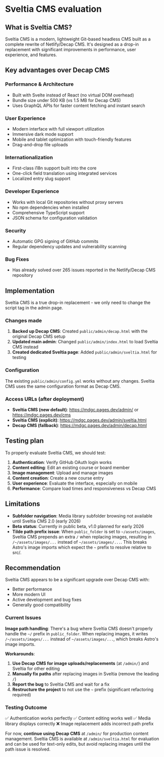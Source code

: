 # Sveltia CMS evaluation

## What is Sveltia CMS?

Sveltia CMS is a modern, lightweight Git-based headless CMS built as a complete rewrite of Netlify/Decap CMS. It's designed as a drop-in replacement with significant improvements in performance, user experience, and features.

## Key advantages over Decap CMS

### Performance & Architecture
- Built with Svelte instead of React (no virtual DOM overhead)
- Bundle size under 500 KB (vs 1.5 MB for Decap CMS)
- Uses GraphQL APIs for faster content fetching and instant search

### User Experience
- Modern interface with full viewport utilization
- Immersive dark mode support
- Mobile and tablet optimization with touch-friendly features
- Drag-and-drop file uploads

### Internationalization
- First-class i18n support built into the core
- One-click field translation using integrated services
- Localized entry slug support

### Developer Experience
- Works with local Git repositories without proxy servers
- No npm dependencies when installed
- Comprehensive TypeScript support
- JSON schema for configuration validation

### Security
- Automatic GPG signing of GitHub commits
- Regular dependency updates and vulnerability scanning

### Bug Fixes
- Has already solved over 265 issues reported in the Netlify/Decap CMS repository

## Implementation

Sveltia CMS is a true drop-in replacement - we only need to change the script tag in the admin page.

### Changes made

1. **Backed up Decap CMS**: Created `public/admin/decap.html` with the original Decap CMS setup
2. **Updated main admin**: Changed `public/admin/index.html` to load Sveltia CMS instead
3. **Created dedicated Sveltia page**: Added `public/admin/sveltia.html` for testing

### Configuration

The existing `public/admin/config.yml` works without any changes. Sveltia CMS uses the same configuration format as Decap CMS.

### Access URLs (after deployment)

- **Sveltia CMS (new default)**: https://mdgc.pages.dev/admin/ or https://mdgc.pages.dev/cms
- **Sveltia CMS (explicit)**: https://mdgc.pages.dev/admin/sveltia.html
- **Decap CMS (fallback)**: https://mdgc.pages.dev/admin/decap.html

## Testing plan

To properly evaluate Sveltia CMS, we should test:

1. **Authentication**: Verify GitHub OAuth login works
2. **Content editing**: Edit an existing course or board member
3. **Image management**: Upload and manage images
4. **Content creation**: Create a new course entry
5. **User experience**: Evaluate the interface, especially on mobile
6. **Performance**: Compare load times and responsiveness vs Decap CMS

## Limitations

- **Subfolder navigation**: Media library subfolder browsing not available until Sveltia CMS 2.0 (early 2026)
- **Beta status**: Currently in public beta, v1.0 planned for early 2026
- **Tilde path prefix issue**: When `public_folder` is set to `~/assets/images`, Sveltia CMS prepends an extra `/` when replacing images, resulting in `/~/assets/images/...` instead of `~/assets/images/...`. This breaks Astro's image imports which expect the `~` prefix to resolve relative to src/.

## Recommendation

Sveltia CMS appears to be a significant upgrade over Decap CMS with:
- Better performance
- More modern UI
- Active development and bug fixes
- Generally good compatibility

### Current Issues

**Image path handling**: There's a bug where Sveltia CMS doesn't properly handle the `~/` prefix in `public_folder`. When replacing images, it writes `/~/assets/images/...` instead of `~/assets/images/...`, which breaks Astro's image imports.

**Workarounds**:
1. **Use Decap CMS for image uploads/replacements** (at `/admin/`) and Sveltia for other editing
2. **Manually fix paths** after replacing images in Sveltia (remove the leading `/`)
3. **Report the bug** to Sveltia CMS and wait for a fix
4. **Restructure the project** to not use the `~` prefix (significant refactoring required)

### Testing Outcome

✅ Authentication works perfectly
✅ Content editing works well
✅ Media library displays correctly
❌ Image replacement adds incorrect path prefix

For now, **continue using Decap CMS** at `/admin/` for production content management. Sveltia CMS is available at `/admin/sveltia.html` for evaluation and can be used for text-only edits, but avoid replacing images until the path issue is resolved.
